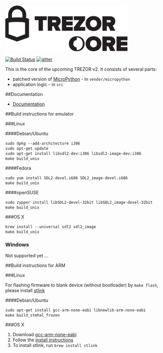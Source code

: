 ![TREZOR Core](docs/trezor_core.png)

[![Build Status](https://travis-ci.org/trezor/trezor-core.svg?branch=master)](https://travis-ci.org/trezor/trezor-core) [![gitter](https://badges.gitter.im/trezor/community.svg)](https://gitter.im/trezor/community)

This is the core of the upcoming TREZOR v2. It consists of several parts:

* patched version of [MicroPython](https://github.com/micropython/micropython) - in `vendor/micropython`
* application logic - in `src`

##Documentation

* [Documentation](docs/)

##Build instructions for emulator

###Linux

####Debian/Ubuntu

```
sudo dpkg --add-architecture i386
sudo apt-get update
sudo apt-get install libsdl2-dev:i386 libsdl2-image-dev:i386
make build_unix
```

####Fedora

```
sudo yum install SDL2-devel.i686 SDL2_image-devel.i686
make build_unix
```

####openSUSE

```
sudo zypper install libSDL2-devel-32bit libSDL2_image-devel-32bit
make build_unix
```

###OS X

```
brew install --universal sdl2 sdl2_image
make build_unix
```

### Windows

Not supported yet ...

##Build instructions for ARM

###Linux

For flashing firmware to blank device (without bootloader) by `make flash`, please install [stlink](https://github.com/texane/stlink)

####Debian/Ubuntu

```
sudo apt-get install gcc-arm-none-eabi libnewlib-arm-none-eabi
make build_stmhal_frozen
```

###OS X

1. Download [gcc-arm-none-eabi](https://launchpad.net/gcc-arm-embedded/5.0/5-2016-q3-update/)
2. Follow the [install instructions](https://launchpadlibrarian.net/287100883/readme.txt)
3. To install stlink, run `brew install stlink`
